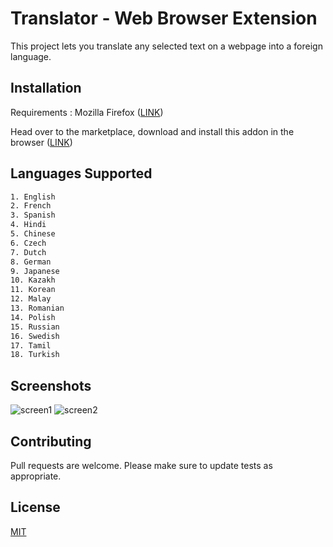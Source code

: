 # Translator - Web Browser Extension

This project lets you translate any selected text on a webpage into a foreign language.

## Installation

Requirements : Mozilla Firefox ([LINK](https://www.mozilla.org/en-US/firefox/new/))

Head over to the marketplace, download and install this addon in the browser   ([LINK](https://addons.mozilla.org/en-US/firefox/addon/translatemegoogle/))

## Languages Supported
```bash
1. English
2. French
3. Spanish
4. Hindi
5. Chinese
6. Czech
7. Dutch
8. German
9. Japanese
10. Kazakh
11. Korean
12. Malay
13. Romanian
14. Polish
15. Russian
16. Swedish
17. Tamil
18. Turkish
```

## Screenshots
![screen1](https://addons.cdn.mozilla.net/user-media/previews/full/193/193569.png?modified=1543520923)
![screen2](https://addons.cdn.mozilla.net/user-media/previews/full/193/193570.png?modified=1543520924)

## Contributing
Pull requests are welcome.
Please make sure to update tests as appropriate.

## License
[MIT](https://choosealicense.com/licenses/mit/)
